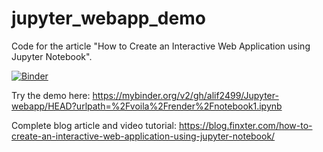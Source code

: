 # jupyter_webapp_demo

Code for the article "How to Create an Interactive Web Application using Jupyter Notebook".

[![Binder](https://mybinder.org/badge_logo.svg)](https://mybinder.org/v2/gh/alif2499/Jupyter-webapp/HEAD?urlpath=%2Fvoila%2Frender%2Fnotebook1.ipynb)

Try the demo here: https://mybinder.org/v2/gh/alif2499/Jupyter-webapp/HEAD?urlpath=%2Fvoila%2Frender%2Fnotebook1.ipynb

Complete blog article and video tutorial: https://blog.finxter.com/how-to-create-an-interactive-web-application-using-jupyter-notebook/
